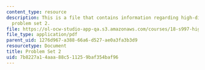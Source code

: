 ```yaml
---
content_type: resource
description: This is a file that contains information regarding high-dimensional statistics
  problem set 2.
file: https://ol-ocw-studio-app-qa.s3.amazonaws.com/courses/18-s997-high-dimensional-statistics-spring-2015/7b8227a14aaa88c511259baf354baf96_MIT18_S997S15_Assignment2.pdf
file_type: application/pdf
parent_uid: 1276d967-a388-66a6-d527-ae0a3fa3b3d9
resourcetype: Document
title: Problem Set 2
uid: 7b8227a1-4aaa-88c5-1125-9baf354baf96
---
```

